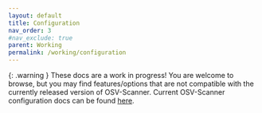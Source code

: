 ```yaml
---
layout: default
title: Configuration
nav_order: 3
#nav_exclude: true
parent: Working
permalink: /working/configuration
---
```

{: .warning }
These docs are a work in progress! You are welcome to browse, but you may find features/options that are not compatible with the currently released version of OSV-Scanner. Current OSV-Scanner configuration docs can be found [here](../configuration). 